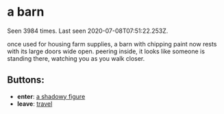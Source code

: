# a barn

Seen 3984 times. Last seen 2020-07-08T07:51:22.253Z.

once used for housing farm supplies, a barn with chipping paint now rests with its large doors wide open. peering inside, it looks like someone is standing there, watching you as you walk closer.

## Buttons:

- **enter**: [a shadowy figure](a-shadowy-figure-m45mb0.md)
- **leave**: [travel](travel-travel.md)